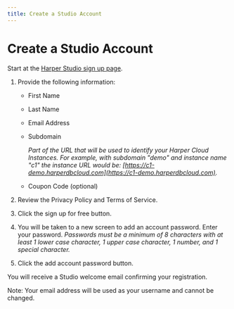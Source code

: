 ```yaml
---
title: Create a Studio Account
---
```


# Create a Studio Account

Start at the [Harper Studio sign up page](https://fabric.harper.fast/#/sign-up).

1. Provide the following information:
   - First Name
   - Last Name
   - Email Address
   - Subdomain

     _Part of the URL that will be used to identify your Harper Cloud Instances. For example, with subdomain "demo" and instance name "c1" the instance URL would be: [https://c1-demo.harperdbcloud.com](https://c1-demo.harperdbcloud.com)._

   - Coupon Code (optional)

1. Review the Privacy Policy and Terms of Service.
1. Click the sign up for free button.
1. You will be taken to a new screen to add an account password. Enter your password.
   _Passwords must be a minimum of 8 characters with at least 1 lower case character, 1 upper case character, 1 number, and 1 special character._
1. Click the add account password button.

You will receive a Studio welcome email confirming your registration.

Note: Your email address will be used as your username and cannot be changed.

